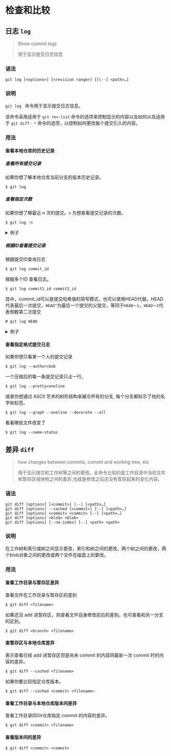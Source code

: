 # 检查和比较

## 日志 `log`

> Show commit logs
>
> 用于显示提交日志信息

### 语法

```
git log [<options>] [<revision range>] [[\--] <path>…]
```

### 说明

`git log ` 命令用于显示提交日志信息。

该命令采用适用于 `git rev-list` 命令的选项来控制显示的内容以及如何以及适用于 `git diff- *` 命令的选项，以控制如何更改每个提交引入的内容。

### 用法

#### 查看本地仓库的历史记录

##### 查看所有提交记录

如果你想了解本地仓库当前分支的版本历史记录。

```
$ git log
```

##### 查看指定次数

如果你想了解最近 n 次的提交。`n` 为想查看提交记录的次数。

```
$ git log -n
```

<details>

<summary>例子</summary>

查看最近三次的提交记录

```
$ git log -3
```

</details>

##### 根据ID查看提交记录

根据提交ID查询日志

```
$ git log commit_id
```

根据多个ID 查看日志。

```
$ git log commit1_id commit2_id
```

其中，commit_id可以是提交哈希值的简写模式，也可以使用HEAD代替。HEAD代表最后一次提交，`HEAD^`为最后一个提交的父提交，等同于`HEAD～1`，`HEAD～2`代表倒数第二次提交

```
# git log HEAD
```

<details>

<summary>例子</summary>

```
$ git log c5f8a258babf5eec54edc794ff980d8340396592
```

</details>

#### 查看指定格式提交日志

如果你想只看某一个人的提交记录

```
$ git log --author=bob
```

一个压缩后的每一条提交记录只占一行。

```
$ git log --pretty=oneline
```

或者你想通过 ASCII 艺术的树形结构来展示所有的分支, 每个分支都标示了他的名字和标签。

```
$ git log --graph --oneline --decorate --all
```

看看哪些文件改变了

```
$ git log --name-status
```

## 差异 `diff`

> how changes between commits, commit and working tree, etc
>
> 用于显示提交和工作树等之间的更改。此命令比较的是工作目录中当前文件和暂存区域快照之间的差异,也就是修改之后还没有暂存起来的变化内容。

### 语法

```
git diff [options] [<commit>] [--] [<path>…]
git diff [options] --cached [<commit>] [--] [<path>…]
git diff [options] <commit> <commit> [--] [<path>…]
git diff [options] <blob> <blob>
git diff [options] [--no-index] [--] <path> <path>
```

### 说明

在工作树和索引或树之间显示更改，索引和树之间的更改，两个树之间的更改，两个blob对象之间的更改或两个文件在磁盘上的更改。

### 用法

#### 查看工作目录与暂存区差异

查看文件在工作目录与暂存区的差别

```
$ git diff <filename>
```

如果还没 add 进暂存区，则查看文件自身修改前后的差别。也可查看和另一分支的区别。

```
$ git diff <branch> <filename>
```

#### 查暂存区与本地仓库差异

表示查看已经 add 进暂存区但是尚未 commit 的内容同最新一次 commit 时的内容的差异。

```
$ git diff --cached <filename>
```

如果你要比较指定仓库版本。

```
$ git diff --cached <commit> <filename>
```

#### 查看工作目录与本地仓库版本间差异

查看工作目录同Git仓库指定 commit 的内容的差异。

```
$ git diff <commit> <filename>
```

#### 查看版本间的差异

```
$ git diff <commit> <commit>
```